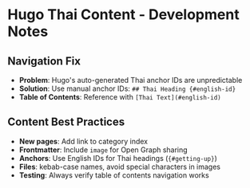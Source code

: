 # Hugo Thai Content - Development Notes

## Navigation Fix
- **Problem**: Hugo's auto-generated Thai anchor IDs are unpredictable
- **Solution**: Use manual anchor IDs: `## Thai Heading {#english-id}`
- **Table of Contents**: Reference with `[Thai Text](#english-id)`

## Content Best Practices
- **New pages**: Add link to category index
- **Frontmatter**: Include `image` for Open Graph sharing
- **Anchors**: Use English IDs for Thai headings (`{#getting-up}`)
- **Files**: kebab-case names, avoid special characters in images
- **Testing**: Always verify table of contents navigation works
